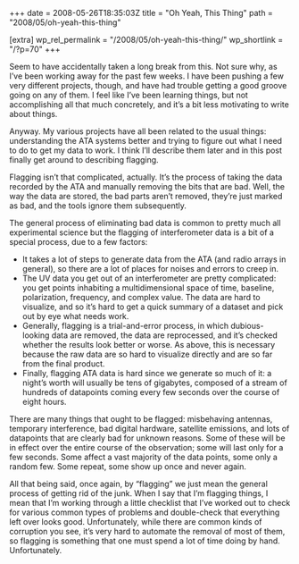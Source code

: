+++
date = 2008-05-26T18:35:03Z
title = "Oh Yeah, This Thing"
path = "2008/05/oh-yeah-this-thing"

[extra]
wp_rel_permalink = "/2008/05/oh-yeah-this-thing/"
wp_shortlink = "/?p=70"
+++

Seem to have accidentally taken a long break from this. Not sure why, as I’ve
been working away for the past few weeks. I have been pushing a few very
different projects, though, and have had trouble getting a good groove going
on any of them. I feel like I’ve been learning things, but not accomplishing
all that much concretely, and it’s a bit less motivating to write about
things.

Anyway. My various projects have all been related to the usual things:
understanding the ATA systems better and trying to figure out what I need to
do to get my data to work. I think I’ll describe them later and in this post
finally get around to describing flagging.

Flagging isn’t that complicated, actually. It’s the process of taking the data
recorded by the ATA and manually removing the bits that are bad. Well, the way
the data are stored, the bad parts aren’t removed, they’re just marked as bad,
and the tools ignore them subsequently.

The general process of eliminating bad data is common to pretty much all
experimental science but the flagging of interferometer data is a bit of a
special process, due to a few factors:

- It takes a lot of steps to generate data from the ATA (and radio arrays in
  general), so there are a lot of places for noises and errors to creep in.
- The UV data you get out of an interferometer are pretty complicated: you get
  points inhabiting a multidimensional space of time, baseline, polarization,
  frequency, and complex value. The data are hard to visualize, and so it’s
  hard to get a quick summary of a dataset and pick out by eye what needs
  work.
- Generally, flagging is a trial-and-error process, in which dubious-looking
  data are removed, the data are reprocessed, and it’s checked whether the
  results look better or worse. As above, this is necessary because the raw
  data are so hard to visualize directly and are so far from the final
  product.
- Finally, flagging ATA data is hard since we generate so much of it: a
  night’s worth will usually be tens of gigabytes, composed of a stream of
  hundreds of datapoints coming every few seconds over the course of eight
  hours.

There are many things that ought to be flagged: misbehaving antennas,
temporary interference, bad digital hardware, satellite emissions, and lots of
datapoints that are clearly bad for unknown reasons. Some of these will be in
effect over the entire course of the observation; some will last only for a
few seconds. Some affect a vast majority of the data points, some only a
random few. Some repeat, some show up once and never again.

All that being said, once again, by “flagging” we just mean the general
process of getting rid of the junk. When I say that I’m flagging things, I
mean that I’m working through a little checklist that I’ve worked out to check
for various common types of problems and double-check that everything left
over looks good. Unfortunately, while there are common kinds of corruption you
see, it’s very hard to automate the removal of most of them, so flagging is
something that one must spend a lot of time doing by hand. Unfortunately.

